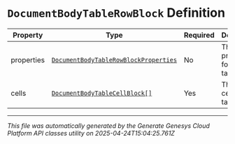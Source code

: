 # `DocumentBodyTableRowBlock` Definition

| Property | Type | Required | Description |
|----------|------|----------|-------------|
| properties | [`DocumentBodyTableRowBlockProperties`](documentbodytablerowblockproperties-definition.md) | No | The properties for the table rows. |
| cells | [`DocumentBodyTableCellBlock[]`](documentbodytablecellblock-definition.md) | Yes | The list of cells for the table. |

---

*This file was automatically generated by the Generate Genesys Cloud Platform API classes utility on 2025-04-24T15:04:25.761Z*